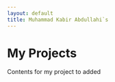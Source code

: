 ```yaml
---
layout: default
title: Muhammad Kabir Abdullahi`s 
---
```

# My Projects
Contents for my project to added
